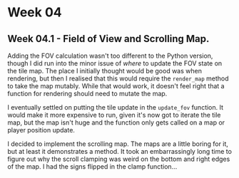 # Week 04

## Week 04.1 - Field of View and Scrolling Map.

Adding the FOV calculation wasn't too different to the Python version, though I did run into the minor issue of *where* to update the FOV state on the tile map. The place I initially thought would be good was when rendering, but then I realised that this would require the `render_map` method to take the map mutably. While that would work, it doesn't feel right that a function for rendering should need to mutate the map.

I eventually settled on putting the tile update in the `update_fov` function. It would make it more expensive to run, given it's now got to iterate the tile map, but the map isn't huge and the function only gets called on a map or player position update.

I decided to implement the scrolling map. The maps are a little boring for it, but at least it demonstrates a method. It took an embarrassingly long time to figure out why the scroll clamping was weird on the bottom and right edges of the map. I had the signs flipped in the clamp function...
